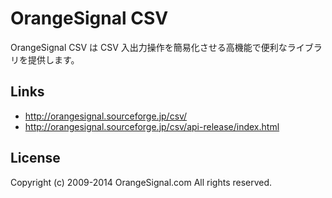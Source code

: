 OrangeSignal CSV
================

OrangeSignal CSV は CSV 入出力操作を簡易化させる高機能で便利なライブラリを提供します。

Links
-----

* <http://orangesignal.sourceforge.jp/csv/>
* <http://orangesignal.sourceforge.jp/csv/api-release/index.html>

License
-------

Copyright (c) 2009-2014 OrangeSignal.com All rights reserved.

[Apache]: http://www.apache.org/licenses/LICENSE-2.0
